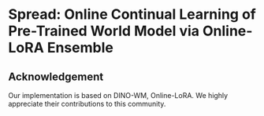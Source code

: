 # Spread: Online Continual Learning of Pre-Trained World Model via Online-LoRA Ensemble

## Acknowledgement
Our implementation is based on DINO-WM, Online-LoRA. We highly appreciate their contributions to this community.

